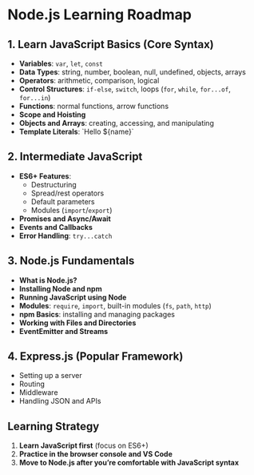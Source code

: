 # Node.js Learning Roadmap

## 1. Learn JavaScript Basics (Core Syntax)
- **Variables**: `var`, `let`, `const`
- **Data Types**: string, number, boolean, null, undefined, objects, arrays
- **Operators**: arithmetic, comparison, logical
- **Control Structures**: `if-else`, `switch`, loops (`for`, `while`, `for...of`, `for...in`)
- **Functions**: normal functions, arrow functions
- **Scope and Hoisting**
- **Objects and Arrays**: creating, accessing, and manipulating
- **Template Literals**: \`Hello ${name}\`

## 2. Intermediate JavaScript
- **ES6+ Features**:  
  - Destructuring  
  - Spread/rest operators  
  - Default parameters  
  - Modules (`import`/`export`)
- **Promises and Async/Await**
- **Events and Callbacks**
- **Error Handling**: `try...catch`

## 3. Node.js Fundamentals
- **What is Node.js?**
- **Installing Node and npm**
- **Running JavaScript using Node**
- **Modules**: `require`, `import`, built-in modules (`fs`, `path`, `http`)
- **npm Basics**: installing and managing packages
- **Working with Files and Directories**
- **EventEmitter and Streams**

## 4. Express.js (Popular Framework)
- Setting up a server
- Routing
- Middleware
- Handling JSON and APIs

## Learning Strategy
1. **Learn JavaScript first** (focus on ES6+)  
2. **Practice in the browser console and VS Code**  
3. **Move to Node.js after you’re comfortable with JavaScript syntax**
